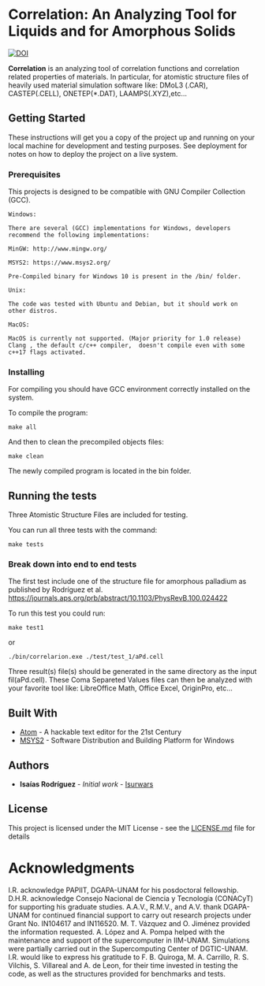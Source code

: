 # **Correlation**: An Analyzing Tool for Liquids and for Amorphous Solids
[![DOI](https://zenodo.org/badge/DOI/10.5281/zenodo.4313127.svg)](https://doi.org/10.5281/zenodo.4313127)


**Correlation** is an analyzing tool of correlation functions and correlation related properties of materials. In particular, for atomistic structure files of heavily used material simulation software like: DMoL3 (.CAR), CASTEP(.CELL), ONETEP(*.DAT), LAAMPS(.XYZ),etc...  

## Getting Started

These instructions will get you a copy of the project up and running on your local machine for development and testing purposes. See deployment for notes on how to deploy the project on a live system.

### Prerequisites

This projects is designed to be compatible with GNU Compiler Collection (GCC).
```
Windows:

There are several (GCC) implementations for Windows, developers recommend the following implementations:

MinGW: http://www.mingw.org/

MSYS2: https://www.msys2.org/

Pre-Compiled binary for Windows 10 is present in the /bin/ folder.
```

```
Unix:

The code was tested with Ubuntu and Debian, but it should work on other distros.
```


```
MacOS:

MacOS is currently not supported. (Major priority for 1.0 release)
Clang , the default c/c++ compiler,  doesn't compile even with some c++17 flags activated.
```



### Installing

For compiling you should have GCC environment correctly installed on the system.

To compile the program:

```
make all
```

And then to clean the precompiled objects files:

```
make clean
```

The newly compiled program is located in the bin folder.

## Running the tests

Three Atomistic Structure Files are included for testing.

You can run all three tests with the command:

```
make tests
```

### Break down into end to end tests

The first test include one of the structure file for amorphous palladium as published by Rodríguez et al. https://journals.aps.org/prb/abstract/10.1103/PhysRevB.100.024422

To run this test you could run:
```
make test1
```
or

```
./bin/correlarion.exe ./test/test_1/aPd.cell
```

Three result(s) file(s) should be generated in the same directory as the input fil(aPd.cell).
These Coma Separeted Values files can then be analyzed with your favorite tool like: LibreOffice Math, Office Excel, OriginPro, etc...

## Built With

* [Atom](https://atom.io/) - A hackable text editor for the 21st Century
* [MSYS2](https://www.msys2.org/) - Software Distribution and Building Platform for Windows


## Authors

* **Isaías Rodríguez** - *Initial work* - [Isurwars](https://github.com/Isurwars)

## License

This project is licensed under the MIT License - see the [LICENSE.md](LICENSE.md) file for details

# Acknowledgments

I.R. acknowledge PAPIIT, DGAPA-UNAM for his posdoctoral fellowship.
D.H.R. acknowledge Consejo Nacional de Ciencia y Tecnología (CONACyT) for supporting his graduate studies.
A.A.V., R.M.V., and A.V. thank DGAPA-UNAM for continued financial support to carry out research projects under Grant No. IN104617 and IN116520.
M. T. Vázquez and O. Jiménez provided the information requested.
A. López and A. Pompa helped with the maintenance and support of the supercomputer in IIM-UNAM.
Simulations were partially carried out in the Supercomputing Center of DGTIC-UNAM.
I.R. would like to express his gratitude to F. B. Quiroga, M. A. Carrillo, R. S. Vilchis, S. Villareal and A. de Leon, for their time invested in testing the code, as well as the structures provided for benchmarks and tests.
